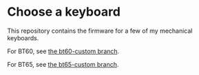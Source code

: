 # Choose a keyboard 

This repository contains the firmware for a few of my mechanical keyboards.

For BT60, see [the bt60-custom branch](./tree/bt60-custom).

For BT65, see [the bt65-custom branch](./tree/bt65-custom).
